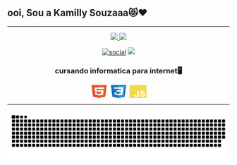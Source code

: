 ## ooi, Sou a Kamilly Souzaaa😻❤️

<hr>
<div align="center">
  <a href="https://github.com/Kamillysouzaaa">
    <img height="150em" src="https://github-readme-stats.vercel.app/api?username=P3pu&count_private=true&include_all_commits=true&show_icons=true&theme=radical&hide_border=false&show_owner=true"/>
    <img height="150em" src="https://github-readme-stats.vercel.app/api/top-langs/?username=Kamillysouzaaa&theme=radical&hide_border=false&&layout=compact"/>
<div>
  
[![social](https://img.shields.io/badge/Instagram-E4405F?style=for-the-badge&logo=instagram&logoColor=white)](https://www.instagram.com/kamillysouzaaa/)
<a href = "mailto:demilly@outlook.pt"><img src="https://img.shields.io/badge/-Gmail-%23333?style=for-the-badge&logo=gmail&logoColor=white" target="_blank"></a>
</div>
    
<div>
  
### cursando informatica para internet🖥️
<div>
  
<img align="center" alt="kamillysouzaaa-HTML" height="30" width="40" src="https://raw.githubusercontent.com/devicons/devicon/master/icons/html5/html5-original.svg">
<img align="center" alt="kamillysouzaaa-CSS" height="30" width="40" src="https://raw.githubusercontent.com/devicons/devicon/master/icons/css3/css3-original.svg">
 <img align="center" alt="kamillysouzaaa-Js" height="30" width="40" src="https://raw.githubusercontent.com/devicons/devicon/master/icons/javascript/javascript-plain.svg">
</div>

<hr>
<div>

![Snake animation](https://github.com/P3pu/P3pu/blob/output/github-contribution-grid-snake.svg)
</div>
